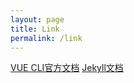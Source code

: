 ```yaml
---
layout: page
title: Link
permalink: /link
---
```


[VUE CLI官方文档](https://cli.vuejs.org/zh/guide/)
[Jekyll文档](http://jekyllcn.com/docs/home/)
